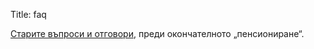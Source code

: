 Title: faq

[Старите въпроси и отговори](http://wiki.chitanka.info/Въпроси_и_отговори), преди окончателното „пенсиониране“.
